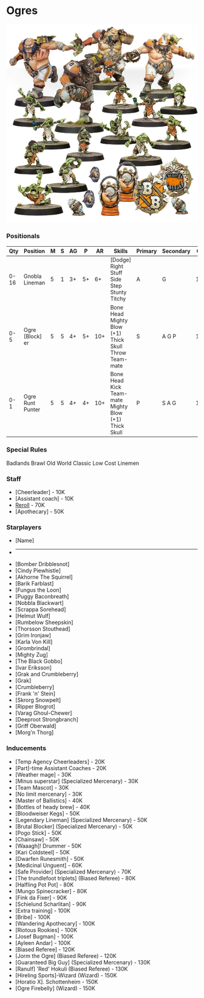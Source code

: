 ﻿# Ogres

![](../media/teams/FireMountainGutbusters01.jpg)

### Positionals

| Qty  | Position                  | M | S | AG | P  | AR  | Skills                                                                      | Primary | Secondary | Cost |
| ---- | ------------------------- | - | - | -- | -- | --- | --------------------------------------------------------------------------- | ------- | --------- | ---- |
| 0-16 | Gnobla Lineman            | 5 | 1 | 3+ | 5+ | 6+  | [Dodge] <br /> Right Stuff <br /> Side Step <br /> Stunty <br /> Titchy     | A       | G         | 15K  |
| 0-5  | Ogre [Block] <br /> er | 5 | 5 | 4+ | 5+ | 10+ | Bone Head <br /> Mighty Blow (+1) <br /> Thick Skull <br /> Throw Team-mate | S       | A G P     | 140K |
| 0-1  | Ogre Runt Punter          | 5 | 5 | 4+ | 4+ | 10+ | Bone Head <br /> Kick Team-mate <br /> Mighty Blow (+1) <br /> Thick Skull  | P       | S A G     | 145K |

### Special Rules

Badlands Brawl
Old World Classic
Low Cost Linemen

### Staff

* [Cheerleader] - 10K
* [Assistant coach] - 10K
* [Reroll](s) - 70K
* [Apothecary]  - 50K

### Starplayers

* [Name]                    
* ----------------------- 
* [Bomber Dribblesnot]    
* [Cindy Piewhistle]      
* [Akhorne The Squirrel]  
* [Barik Farblast]        
* [Fungus the Loon]       
* [Puggy Baconbreath]     
* [Nobbla Blackwart]      
* [Scrappa Sorehead]      
* [Helmut Wulf]           
* [Rumbelow Sheepskin]    
* [Thorsson Stouthead]    
* [Grim Ironjaw]          
* [Karla Von Kill]        
* [Grombrindal]             
* [Mighty Zug]            
* [The Black Gobbo]       
* [Ivar Eriksson]         
* [Grak and Crumbleberry] 
* [Grak]                    
* [Crumbleberry]            
* [Frank 'n' Stein]       
* [Skrorg Snowpelt]       
* [Ripper Blogrot]        
* [Varag Ghoul-Chewer]    
* [Deeproot Strongbranch] 
* [Griff Oberwald]        
* [Morg'n Thorg]          

### Inducements

* [Temp Agency Cheerleaders] - 20K
* [Part]-time Assistant Coaches - 20K
* [Weather mage] - 30K
* [Minus superstar] (Specialized Mercenary) - 30K
* [Team Mascot] - 30K
* [No limit mercenary] - 30K
* [Master of Ballistics] - 40K
* [Bottles of heady brew] - 40K
* [Bloodweiser Kegs] - 50K
* [Legendary Lineman] (Specialized Mercenary) - 50K
* [Brutal Blocker] (Specialized Mercenary) - 50K
* [Pogo Stick] - 50K
* [Chainsaw] - 50K
* [Waaagh]! Drummer - 50K
* [Kari Coldsteel] - 50K
* [Dwarfen Runesmith] - 50K
* [Medicinal Unguent] - 60K
* [Safe Provider] (Specialized Mercenary) - 70K
* [The trundlefoot triplets] (Biased Referee) - 80K
* [Halfling Pot Pot] - 80K
* [Mungo Spinecracker] - 80K
* [Fink da Fixer] - 90K
* [Schielund Scharlitan] - 90K
* [Extra training] - 100K
* [Bribe] - 100K
* [Wandering Apothecary] - 100K
* [Riotous Rookies] - 100K
* [Josef Bugman] - 100K
* [Ayleen Andar] - 100K
* [Biased Referee] - 120K
* [Jorm the Ogre] (Biased Referee) - 120K
* [Guaranteed Big Guy] (Specialized Mercenary) - 130K
* [Ranulf] 'Red' Hokuli (Biased Referee) - 130K
* [Hireling Sports]-Wizard (Wizard) - 150K
* [Horatio X]. Schottenheim - 150K
* [Ogre Firebelly] (Wizard) - 150K
